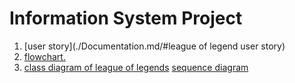 # Information System Project

1. [user story](./Documentation.md/#league of legend user story)
2. [flowchart.](./Documentation.md/../flowchart%20league.png)
3. [class diagram of league of legends](./Documentation.md/#class-diagram-of-league-of-legends)
   [sequence diagram](./league%20sequence%20diagram.png)

